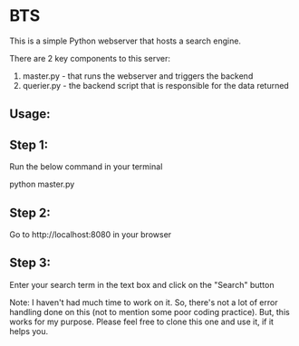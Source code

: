 # BTS
This is a simple Python webserver that hosts a search engine. 

There are 2 key components to this server:
1. master.py - that runs the webserver and triggers the backend 
2. querier.py - the backend script that is responsible for the data returned

Usage:
-----

Step 1: 
------

Run the below command in your terminal

python master.py


Step 2: 
------

Go to http://localhost:8080 in your browser


Step 3:
------

Enter your search term in the text box and click on the "Search" button

Note:
I haven't had much time to work on it. So, there's not a lot of error handling done on this (not to mention some poor coding practice). But, this works for my purpose. Please feel free to clone this one and use it, if it helps you.
